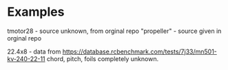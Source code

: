 # Examples

tmotor28 - source unknown, from orginal repo
"propeller" - source given in orginal repo

22.4x8 - data from https://database.rcbenchmark.com/tests/7j33/mn501-kv-240-22-11
chord, pitch, foils completely unknown. 